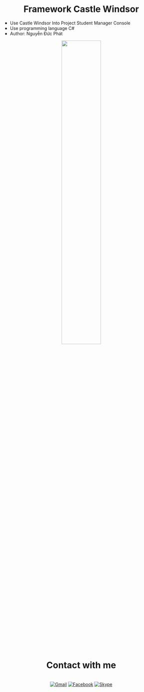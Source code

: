 <div align="center">
    <h1>Framework Castle Windsor</h1>
    <ul type="square" align="left">
      <li>Use Castle Windsor Into Project Student Manager Console </li>
      <li>Use programming language C#</li>
      <li>Author: Nguyễn Đức Phát</li>
    </ul>
    <img src="https://miro.medium.com/max/1400/0*GCrcXTVqwSAfA3G2" width="50%"/>
    <h1>Contact with me</h1><br>
    <a href="mailto:Phatlongtoan@gmail.com"><img src="https://img.shields.io/badge/Gmail-yellow?style=for-the-badge&logo=gmail&logoColor=white" alt="Gmail"/></a>
    <a target="_blank" href="https://www.facebook.com/BlackHorse.404"><img src="https://img.shields.io/badge/Facebook-blue?style=for-the-badge&logo=facebook&logoColor=white" alt="Facebook"/></a>
    <a href="https://join.skype.com/invite/bbsLTckg06yz"><img src="https://img.shields.io/badge/Skype-Blue?style=for-the-badge&logo=skype&logoColor=white" alt="Skype"/></a>
    <br/>
</ul>
    
</div>
